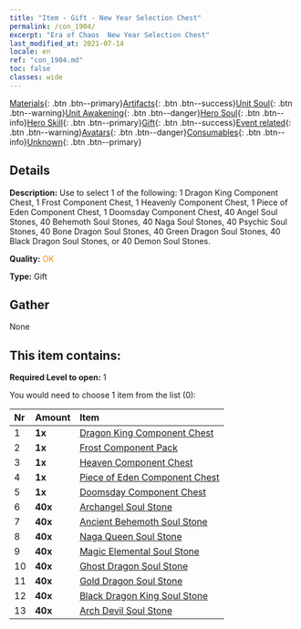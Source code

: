 ```yaml
---
title: "Item - Gift - New Year Selection Chest"
permalink: /con_1904/
excerpt: "Era of Chaos  New Year Selection Chest"
last_modified_at: 2021-07-14
locale: en
ref: "con_1904.md"
toc: false
classes: wide
---
```

 [Materials](/Items/){: .btn .btn--primary}[Artifacts](/Items/Artifacts/){: .btn .btn--success}[Unit Soul](/Items/UnitSoul/){: .btn .btn--warning}[Unit Awakening](/Items/UnitAwakening/){: .btn .btn--danger}[Hero Soul](/Items/HeroSoul/){: .btn .btn--info}[Hero Skill](/Items/HeroSkill/){: .btn .btn--primary}[Gift](/Items/Gift/){: .btn .btn--success}[Event related](/Items/Events/){: .btn .btn--warning}[Avatars](/Items/Avatars/){: .btn .btn--danger}[Consumables](/Items/Consumables/){: .btn .btn--info}[Unknown](/Items/Unknown/){: .btn .btn--primary}

## Details
 **Description:** Use to select 1 of the following: 1 Dragon King Component Chest, 1 Frost Component Chest, 1 Heavenly Component Chest, 1 Piece of Eden Component Chest, 1 Doomsday Component Chest, 40 Angel Soul Stones, 40 Behemoth Soul Stones, 40 Naga Soul Stones, 40 Psychic Soul Stones, 40 Bone Dragon Soul Stones, 40 Green Dragon Soul Stones, 40 Black Dragon Soul Stones, or 40 Demon Soul Stones.

 **Quality:** <span style="color: #FF8C00">OK</span>

 **Type:** Gift

## Gather

  None

## This item contains:

 **Required Level to open:** 1

 You would need to choose 1 item from the list (0):

  | Nr | Amount |     Item    |
  |:---|:-------|:------------|
  | 1 |  **1x** | [Dragon King Component Chest](/Items/con_1348/) |  | 
  | 2 |  **1x** | [Frost Component Pack](/Items/con_1352/) |  | 
  | 3 |  **1x** | [Heaven Component Chest](/Items/con_1354/) |  | 
  | 4 |  **1x** | [Piece of Eden Component Chest](/Items/con_1864/) |  | 
  | 5 |  **1x** | [Doomsday Component Chest](/Items/con_1360/) |  | 
  | 6 |  **40x** | [Archangel Soul Stone](/Items/unt_288/) |  | 
  | 7 |  **40x** | [Ancient Behemoth Soul Stone](/Items/unt_311/) |  | 
  | 8 |  **40x** | [Naga Queen Soul Stone](/Items/unt_325/) |  | 
  | 9 |  **40x** | [Magic Elemental Soul Stone](/Items/unt_347/) |  | 
  | 10 |  **40x** | [Ghost Dragon Soul Stone](/Items/unt_303/) |  | 
  | 11 |  **40x** | [Gold Dragon Soul Stone](/Items/unt_295/) |  | 
  | 12 |  **40x** | [Black Dragon King Soul Stone](/Items/unt_334/) |  | 
  | 13 |  **40x** | [Arch Devil Soul Stone](/Items/unt_318/) |  | 
